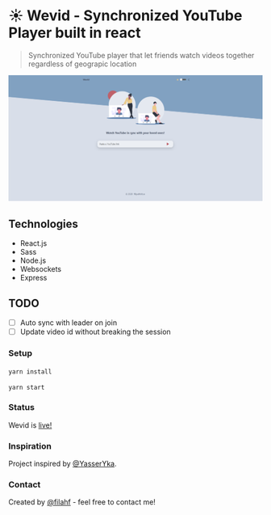 # :sunny: Wevid  - Synchronized YouTube Player built in react

> Synchronized YouTube player that let friends watch videos together regardless of geograpic location

![Example screenshot](screeny.png)

## Technologies
* React.js
* Sass
* Node.js
* Websockets
* Express

## TODO
- [ ] Auto sync with leader on join
- [ ] Update video id without breaking the session

### Setup
`yarn install`

`yarn start`

### Status
Wevid is [live!](https://wevid.online/)

### Inspiration
Project inspired by [@YasserYka](https://github.com/YasserYka/YT-API).

### Contact
Created by [@filahf](https://www.filipahfelt.se/) - feel free to contact me!
